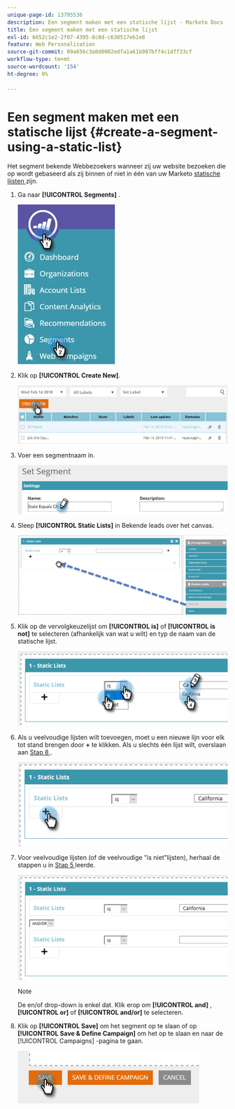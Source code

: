 ```yaml
---
unique-page-id: 13795536
description: Een segment maken met een statische lijst - Marketo Docs - Productdocumentatie
title: Een segment maken met een statische lijst
exl-id: 6652c1e2-2f07-4395-8c8d-c630517eb1e8
feature: Web Personalization
source-git-commit: 09a656c3a0d0002edfa1a61b987bff4c1dff33cf
workflow-type: tm+mt
source-wordcount: '154'
ht-degree: 0%

---
```


# Een segment maken met een statische lijst {#create-a-segment-using-a-static-list}

Het segment bekende Webbezoekers wanneer zij uw website bezoeken die op wordt gebaseerd als zij binnen of niet in één van uw Marketo [ statische lijsten ](/help/marketo/product-docs/core-marketo-concepts/smart-lists-and-static-lists/static-lists/understanding-static-lists.md) zijn.

1. Ga naar **[!UICONTROL Segments]** .

   ![](assets/1.jpg)

1. Klik op **[!UICONTROL Create New]**.

   ![](assets/two.png)

1. Voer een segmentnaam in.

   ![](assets/three.png)

1. Sleep **[!UICONTROL Static Lists]** in Bekende leads over het canvas.

   ![](assets/four-2.png)

1. Klik op de vervolgkeuzelijst om **[!UICONTROL is]** of **[!UICONTROL is not]** te selecteren (afhankelijk van wat u wilt) en typ de naam van de statische lijst.

   ![](assets/five-2.png)

1. Als u veelvoudige lijsten wilt toevoegen, moet u een nieuwe lijn voor elk tot stand brengen door **+** te klikken. Als u slechts één lijst wilt, overslaan aan [ Stap 8 ](#eight).

   ![](assets/six-1.png)

1. Voor veelvoudige lijsten (of de veelvoudige &quot;is niet&quot;lijsten), herhaal de stappen u in [ Stap 5 ](#five) leerde.

   ![](assets/seven-2.png)

   >[!NOTE]
   >
   >De en/of drop-down is enkel dat. Klik erop om **[!UICONTROL and]** , **[!UICONTROL or]** of **[!UICONTROL and/or]** te selecteren.

1. Klik op **[!UICONTROL Save]** om het segment op te slaan of op **[!UICONTROL Save & Define Campaign]** om het op te slaan en naar de [!UICONTROL Campaigns] -pagina te gaan.

   ![](assets/eight-1.png)
